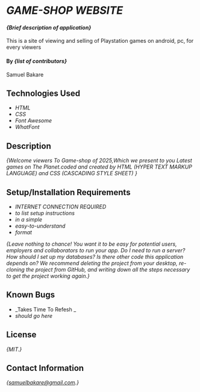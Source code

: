 # _GAME-SHOP WEBSITE_

#### _{Brief description of application}_
This is a site of viewing and selling of Playstation games on android, pc, for every viewers
#### By _**{list of contributors}**_
Samuel Bakare
## Technologies Used

* _HTML_
* _CSS_
* _Font Awesome_
* _WhatFont_
## Description

_{Welcome viewers To Game-shop of 2025,Which we present to you Latest games on The Planet.coded and created by HTML (HYPER TEXT MARKUP LANGUAGE) and CSS (CASCADING STYLE SHEET) }_

## Setup/Installation Requirements

* _INTERNET CONNECTION REQUIRED_
* _to list setup instructions_
* _in a simple_
* _easy-to-understand_
* _format_

_{Leave nothing to chance! You want it to be easy for potential users, employers and collaborators to run your app. Do I need to run a server? How should I set up my databases? Is there other code this application depends on? We recommend deleting the project from your desktop, re-cloning the project from GitHub, and writing down all the steps necessary to get the project working again.}_

## Known Bugs

* _Takes Time To Refesh _
* _should go here_

## License

_{MIT.}_

## Contact Information

_{samuelbakare@gmail.com.}_
